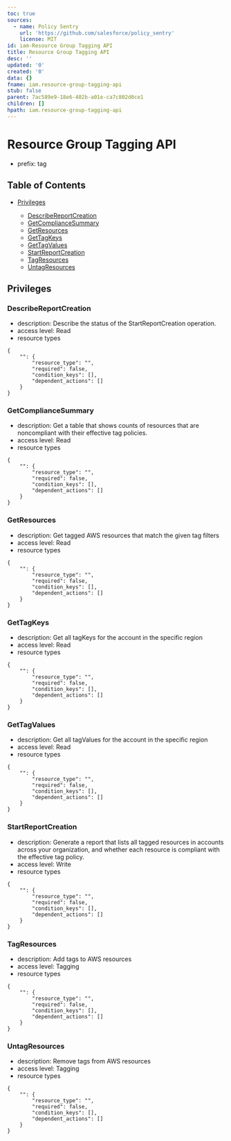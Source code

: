```yaml
---
toc: true
sources:
  - name: Policy Sentry
    url: 'https://github.com/salesforce/policy_sentry'
    license: MIT
id: iam-Resource Group Tagging API
title: Resource Group Tagging API
desc: ''
updated: '0'
created: '0'
data: {}
fname: iam.resource-group-tagging-api
stub: false
parent: 7ac589e9-18e6-402b-a01e-ca7c802d0ce1
children: []
hpath: iam.resource-group-tagging-api
---
```

# Resource Group Tagging API

- prefix: tag

## Table of Contents

- [Privileges](#privileges)

  - [DescribeReportCreation](#describereportcreation)
  - [GetComplianceSummary](#getcompliancesummary)
  - [GetResources](#getresources)
  - [GetTagKeys](#gettagkeys)
  - [GetTagValues](#gettagvalues)
  - [StartReportCreation](#startreportcreation)
  - [TagResources](#tagresources)
  - [UntagResources](#untagresources)

## Privileges

### DescribeReportCreation

- description: Describe the status of the StartReportCreation operation.
- access level: Read
- resource types

```
{
    "": {
        "resource_type": "",
        "required": false,
        "condition_keys": [],
        "dependent_actions": []
    }
}
```

### GetComplianceSummary

- description: Get a table that shows counts of resources that are noncompliant with their effective tag policies.
- access level: Read
- resource types

```
{
    "": {
        "resource_type": "",
        "required": false,
        "condition_keys": [],
        "dependent_actions": []
    }
}
```

### GetResources

- description: Get tagged AWS resources that match the given tag filters
- access level: Read
- resource types

```
{
    "": {
        "resource_type": "",
        "required": false,
        "condition_keys": [],
        "dependent_actions": []
    }
}
```

### GetTagKeys

- description: Get all tagKeys for the account in the specific region
- access level: Read
- resource types

```
{
    "": {
        "resource_type": "",
        "required": false,
        "condition_keys": [],
        "dependent_actions": []
    }
}
```

### GetTagValues

- description: Get all tagValues for the account in the specific region
- access level: Read
- resource types

```
{
    "": {
        "resource_type": "",
        "required": false,
        "condition_keys": [],
        "dependent_actions": []
    }
}
```

### StartReportCreation

- description: Generate a report that lists all tagged resources in accounts across your organization, and whether each resource is compliant with the effective tag policy.
- access level: Write
- resource types

```
{
    "": {
        "resource_type": "",
        "required": false,
        "condition_keys": [],
        "dependent_actions": []
    }
}
```

### TagResources

- description: Add tags to AWS resources
- access level: Tagging
- resource types

```
{
    "": {
        "resource_type": "",
        "required": false,
        "condition_keys": [],
        "dependent_actions": []
    }
}
```

### UntagResources

- description: Remove tags from AWS resources
- access level: Tagging
- resource types

```
{
    "": {
        "resource_type": "",
        "required": false,
        "condition_keys": [],
        "dependent_actions": []
    }
}
```
